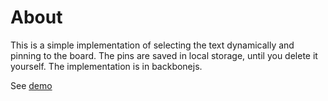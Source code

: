 # About

This is a simple implementation of selecting the text dynamically and pinning to the board. The pins are saved in local storage, until you delete it yourself. The implementation is in backbonejs. 

See [demo](https://rawgit.com/anjesh/dynamic-pinning/master/index.html)
